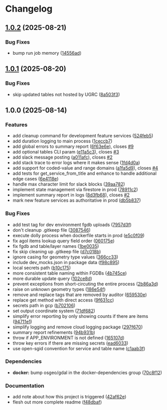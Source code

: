 # Changelog

## [1.0.2](https://github.com/agrc/dolly-carton/compare/v1.0.1...v1.0.2) (2025-08-21)


### Bug Fixes

* bump run job memory ([14556ad](https://github.com/agrc/dolly-carton/commit/14556ad8b2181c66883164cc79247ec119a0c4ef))

## [1.0.1](https://github.com/agrc/dolly-carton/compare/v1.0.0...v1.0.1) (2025-08-20)


### Bug Fixes

* skip updated tables not hosted by UGRC ([8a503f3](https://github.com/agrc/dolly-carton/commit/8a503f3a574243e11d7d0535859c4399e437e463))

## 1.0.0 (2025-08-14)


### Features

* add cleanup command for development feature services ([524feb5](https://github.com/agrc/dolly-carton/commit/524feb530051e9c0dc8c9024fa3fe6d6f1968409))
* add duration logging to main process ([1ceccb7](https://github.com/agrc/dolly-carton/commit/1ceccb73cea7a089700e7980d0122238a7bd9a79))
* add global errors to summary report ([6f63e6e](https://github.com/agrc/dolly-carton/commit/6f63e6e827563384793ad2eff259c29299981efa)), closes [#9](https://github.com/agrc/dolly-carton/issues/9)
* add optional tables CLI param ([e11a5c3](https://github.com/agrc/dolly-carton/commit/e11a5c347452ad7223d9323df2b2b8baee7eb84e)), closes [#3](https://github.com/agrc/dolly-carton/issues/3)
* add slack message posting ([a011afc](https://github.com/agrc/dolly-carton/commit/a011afc6b64cc2791fcb72baa3602018c6776e88)), closes [#2](https://github.com/agrc/dolly-carton/issues/2)
* add stack trace to error logs where it makes sense ([1fd4d0a](https://github.com/agrc/dolly-carton/commit/1fd4d0a6347f31e929ab1d1a34779f0a96e5fe33))
* add support for coded-value and range domains ([a1fa5d9](https://github.com/agrc/dolly-carton/commit/a1fa5d9d8fbce0566fa5ae36a02fe702e5b2fc8d)), closes [#4](https://github.com/agrc/dolly-carton/issues/4)
* add tests for get_service_from_title and enhance to handle additional edge cases ([6e4118e](https://github.com/agrc/dolly-carton/commit/6e4118e722954c0857ce97a731d6935eae1133ac))
* handle max character limit for slack blocks ([39aa782](https://github.com/agrc/dolly-carton/commit/39aa78252a3fe7e753eb288c1c590dae4cc89180))
* implement state management via firestore in prod ([78911c2](https://github.com/agrc/dolly-carton/commit/78911c2b9c3bef943ebf51eb59a6b682d7f74fd4))
* implement summary report in logs ([8d3fb68](https://github.com/agrc/dolly-carton/commit/8d3fb68366bfa5b2baaa697d6d01acd73127a7ad)), closes [#2](https://github.com/agrc/dolly-carton/issues/2)
* mark new feature services as authoritative in prod ([db5b837](https://github.com/agrc/dolly-carton/commit/db5b837bee94d64db1349b799ffc44dd1fe1720e))


### Bug Fixes

* add test tag for dev environment fgdb uploads ([7957d3f](https://github.com/agrc/dolly-carton/commit/7957d3f86a3b2554936aaef787e5f641983db270))
* don't cleanup .gitkeep file ([3087546](https://github.com/agrc/dolly-carton/commit/30875465a9bb3c5de7532f13d8b43a902f4b50d0))
* execute dolly process when dockerfile starts in prod ([e5c0f09](https://github.com/agrc/dolly-carton/commit/e5c0f095e4d5abb59ef11696d7b0ba60fceef3a4))
* fix agol items lookup query field order ([060175e](https://github.com/agrc/dolly-carton/commit/060175e17841c95a2e25398a007f33e496312a3b))
* fix fgdb and table/layer names ([1be0035](https://github.com/agrc/dolly-carton/commit/1be0035b23e7c484b1301bfb9501d7055deda6a4))
* fix skip cleaning up .gitkeep file ([d7c018b](https://github.com/agrc/dolly-carton/commit/d7c018b593fecbbc0c2fad52953b856c6df73673))
* ignore casing for geometry type values ([366cc33](https://github.com/agrc/dolly-carton/commit/366cc33a7b3a06427261a2008c6e2143588e4daf))
* include dev_mocks.json in package data ([f98c895](https://github.com/agrc/dolly-carton/commit/f98c89559b7f09cbf3d78b171cfa13b6a1f185d5))
* local secrets path ([b10c175](https://github.com/agrc/dolly-carton/commit/b10c175a31bfbf899d84a0b8c0067e7818407e96))
* more consistent table naming within FGDBs ([4b745ce](https://github.com/agrc/dolly-carton/commit/4b745ce14f04112731440343d22c9b7657c411d2))
* more durable update query ([102ce8d](https://github.com/agrc/dolly-carton/commit/102ce8d13f6928f44a55b7c3919a2f52ef7e7d37))
* prevent exceptions from short-circuting the entire process ([2b86a3d](https://github.com/agrc/dolly-carton/commit/2b86a3d93223763b79932946ed6314cf6838096f))
* raise on unknown geometry types ([186e54f](https://github.com/agrc/dolly-carton/commit/186e54f2a1f946684ceb8e6c3d3af95ffac078a1))
* remove and replace tags that are removed by auditor ([659530e](https://github.com/agrc/dolly-carton/commit/659530e5120c43b2455667e7094c2cd668a47828))
* replace get method with direct access ([9f631cc](https://github.com/agrc/dolly-carton/commit/9f631cc216c03fd4c1c22c18008c8ef4a8df3625))
* secrets path in gcp ([b702106](https://github.com/agrc/dolly-carton/commit/b702106e2ed46eaefe04cb92408e2d50c47e48f7))
* set output coordinate system ([71df682](https://github.com/agrc/dolly-carton/commit/71df682d40b8c19de73434583bc4835b6baf52dc))
* simplify error reporting by only showing counts if there are items ([94711e1](https://github.com/agrc/dolly-carton/commit/94711e129a9fdb1aecc7dd37fc23b1c5816c3bf4))
* simplify logging and remove cloud logging package ([297f670](https://github.com/agrc/dolly-carton/commit/297f670ba40ca23729897c53dbf0365a3fc1b1af))
* summary report refinements ([94b931b](https://github.com/agrc/dolly-carton/commit/94b931bc51eb10577964e8752c3de9732dfc33e1))
* throw if APP_ENVIRONMENT is not defined ([165107d](https://github.com/agrc/dolly-carton/commit/165107dffc6a725a1aa38534df740dd06949bb31))
* throw key errors if there are missing secrets ([ead6033](https://github.com/agrc/dolly-carton/commit/ead6033b49aafa1151b075d74192c25ca22b4fd2))
* use open-sgid convention for service and table name ([c1aab3f](https://github.com/agrc/dolly-carton/commit/c1aab3f7ae447feda7536ab35347612879bcba3f))


### Dependencies

* **docker:** bump osgeo/gdal in the docker-dependencies group ([70c8f12](https://github.com/agrc/dolly-carton/commit/70c8f12b563a8d3614a8b2c98742c219ae269870))


### Documentation

* add note about how this project is triggered ([42af62e](https://github.com/agrc/dolly-carton/commit/42af62eccab681a325c2fd0587837ea069042510))
* flesh out more complete readme ([f48dbaf](https://github.com/agrc/dolly-carton/commit/f48dbaf47f8157af75a53a028020942dbe00db85))

